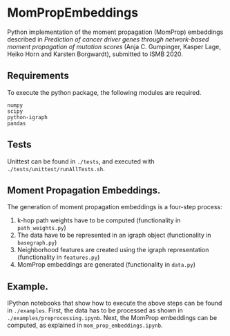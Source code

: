 # MomPropEmbeddings

Python implementation of the moment propagation (MomProp) embeddings described in 
_Prediction of cancer driver genes through network-based moment propagation of mutation scores_
(Anja C. Gumpinger, Kasper Lage, Heiko Horn and Karsten Borgwardt), submitted to ISMB 2020.

## Requirements
To execute the python package, the following modules are required.
```
numpy
scipy
python-igraph
pandas
```

## Tests
Unittest can be found in `./tests`, and executed with `./tests/unittest/runAllTests.sh`.

## Moment Propagation Embeddings.
The generation of moment propagation embeddings is a four-step process:
1. k-hop path weights have to be computed (functionality in `path_weights.py`)
2. The data have to be represented in an igraph object (functionality in `basegraph.py`)
3. Neighborhood features are created using the igraph representation (functionality in `features.py`)
4. MomProp embeddings are generated (functionality in `data.py`)


## Example.
IPython notebooks that show how to execute the above steps can be found in `./examples`. First, the data has to be processed as shown in `./examples/preprocessing.ipynb`. Next, the MomProp embeddings can be computed, as explained in `mom_prop_embeddings.ipynb`.
